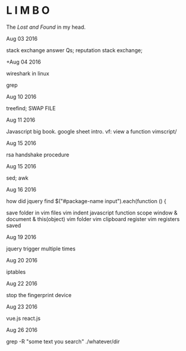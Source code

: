 # L I M B O
The *Lost and Found* in my head.

Aug 03 2016 

stack exchange answer Qs;   reputation stack exchange;

+Aug 04 2016

wireshark in linux 

grep

Aug 10 2016

treefind; SWAP FILE

Aug 11 2016

Javascript big book. google sheet intro.
vf: view a function vimscript/

Aug 15 2016

rsa handshake procedure

Aug 15 2016

sed; awk

Aug 16 2016

how did jquery find     $("#package-name input").each(function () {

save folder in vim files 
vim indent
javascript function scope window & document & this(object)
vim folder
vim clipboard register
vim registers saved

Aug 19 2016

jquery trigger multiple times

Aug 20 2016

iptables

Aug 22 2016

stop the fingerprint device

Aug 23 2016

vue.js react.js

Aug 26 2016

grep -R "some text you search" ./whatever/dir
